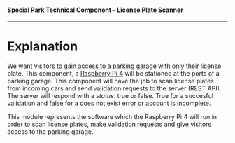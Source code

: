 #### Special Park Technical Component - License Plate Scanner

---

# Explanation

We want visitors to gain access to a parking garage with only their license plate. This component, a [Raspberry Pi 4](https://www.raspberrypi.org/products/raspberry-pi-4-model-b/) will be stationed at the ports of a parking garage. This component will have the job to scan license plates from incoming cars and send validation requests to the server (REST API). The server will respond with a *status*: true or false. True for a succesful validation and false for a does not exist error or account is incomplete.

This module represents the software which the Raspberry Pi 4 will run in order to scan license plates, make validation requests and give visitors access to the parking garage.